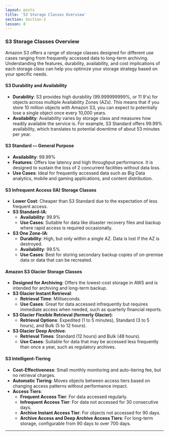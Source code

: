 ```yaml
---
layout: posts
title: 'S3 Storage Classes Overview'
section: Section-2
lesson: 8
---
```


### S3 Storage Classes Overview

Amazon S3 offers a range of storage classes designed for different use cases ranging from frequently accessed data to long-term archiving. Understanding the features, durability, availability, and cost implications of each storage class can help you optimize your storage strategy based on your specific needs.

<!-- pagebreak -->

#### S3 Durability and Availability

- **Durability**: S3 provides high durability (99.999999999%, or 11 9's) for objects across multiple Availability Zones (AZs). This means that if you store 10 million objects with Amazon S3, you can expect to potentially lose a single object once every 10,000 years.
- **Availability**: Availability varies by storage class and measures how readily available the service is. For example, S3 Standard offers 99.99% availability, which translates to potential downtime of about 53 minutes per year.
<!-- pagebreak -->

#### S3 Standard — General Purpose

- **Availability**: 99.99%
- **Features**: Offers low latency and high throughput performance. It is designed to sustain the loss of 2 concurrent facilities without data loss.
- **Use Cases**: Ideal for frequently accessed data such as Big Data analytics, mobile and gaming applications, and content distribution.
<!-- pagebreak -->

#### S3 Infrequent Access (IA) Storage Classes

- **Lower Cost**: Cheaper than S3 Standard due to the expectation of less frequent access.
- **S3 Standard-IA**:
  - **Availability**: 99.9%
  - **Use Cases**: Suitable for data like disaster recovery files and backup where rapid access is required occasionally.
- **S3 One Zone-IA**:
  - **Durability**: High, but only within a single AZ. Data is lost if the AZ is destroyed.
  - **Availability**: 99.5%
  - **Use Cases**: Best for storing secondary backup copies of on-premise data or data that can be recreated.
  <!-- pagebreak -->

#### Amazon S3 Glacier Storage Classes

- **Designed for Archiving**: Offers the lowest-cost storage in AWS and is intended for archiving and long-term backup.
- **S3 Glacier Instant Retrieval**:
  - **Retrieval Time**: Milliseconds.
  - **Use Cases**: Great for data accessed infrequently but requires immediate access when needed, such as quarterly financial reports.
- **S3 Glacier Flexible Retrieval (formerly Glacier)**:
  - **Retrieval Options**: Expedited (1 to 5 minutes), Standard (3 to 5 hours), and Bulk (5 to 12 hours).
- **S3 Glacier Deep Archive**:
  - **Retrieval Times**: Standard (12 hours) and Bulk (48 hours).
  - **Use Cases**: Suitable for data that may be accessed less frequently than once a year, such as regulatory archives.
  <!-- pagebreak -->

#### S3 Intelligent-Tiering

- **Cost-Effectiveness**: Small monthly monitoring and auto-tiering fee, but no retrieval charges.
- **Automatic Tiering**: Moves objects between access tiers based on changing access patterns without performance impact.
- **Access Tiers**:
  - **Frequent Access Tier**: For data accessed regularly.
  - **Infrequent Access Tier**: For data not accessed for 30 consecutive days.
  - **Archive Instant Access Tier**: For objects not accessed for 90 days.
  - **Archive Access and Deep Archive Access Tiers**: For long-term storage, configurable from 90 days to over 700 days.

---

